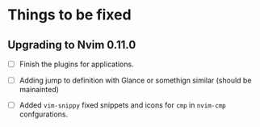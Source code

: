 # Things to be fixed

## Upgrading to Nvim 0.11.0

- [ ] Finish the plugins for applications.
- [ ] Adding jump to definition with Glance or somethign similar (should be mainainted)
- [ ] Added `vim-snippy` fixed snippets and icons for `cmp` in `nvim-cmp` confgurations.

